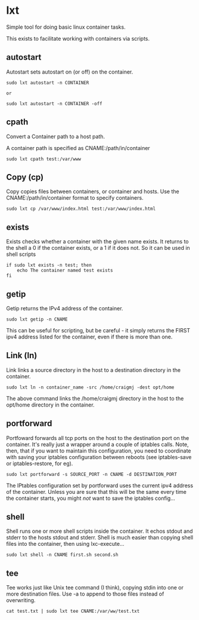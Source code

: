 # lxt
Simple tool for doing basic linux container tasks.

This exists to facilitate working with containers via scripts.


## autostart

Autostart sets autostart on (or off) on the container.

	sudo lxt autostart -n CONTAINER

	or

	sudo lxt autostart -n CONTAINER -off

## cpath

Convert a Container path to a host path.

A container path is specified as CNAME:/path/in/container

	sudo lxt cpath test:/var/www

## Copy (cp)

Copy copies files between containers, or container and hosts. Use the CNAME:/path/in/container format to specify containers.

	sudo lxt cp /var/www/index.html test:/var/www/index.html

## exists

Exists checks whether a container with the given name exists. It returns to the shell a 0 if the container exists, or a 1 if it does not. So it can be used in shell scripts

	if sudo lxt exists -n test; then
		echo The container named test exists
	fi

## getip

Getip returns the IPv4 address of the container.

	sudo lxt getip -n CNAME

This can be useful for scripting, but be careful - it simply returns the FIRST ipv4 address listed for the container, even if there is more than one.

## Link (ln)

Link links a source directory in the host to a destination directory in the container.

    sudo lxt ln -n container_name -src /home/craigmj -dest opt/home

The above command links the /home/craigmj directory in the host to the opt/home directory in the container.

## portforward

Portfoward forwards all tcp ports on the host to the destination port on the container. It's really just a wrapper around a couple of iptables calls. Note, then, that if you want to maintain this configuration, you need to coordinate with saving your iptables configuration between reboots (see iptables-save or iptables-restore, for eg).

	sudo lxt portforward -s SOURCE_PORT -n CNAME -d DESTINATION_PORT

The IPtables configuration set by portforward uses the current ipv4 address of the container. Unless you are sure that this will be the same every time the container starts, you might _not_ want to save the iptables config...

## shell

Shell runs one or more shell scripts inside the container. It echos stdout and stderr to the hosts stdout and stderr. Shell is much easier than copying shell files into the container, then using lxc-execute...

	sudo lxt shell -n CNAME first.sh second.sh

## tee

Tee works just like Unix tee command (I think), copying stdin into one or more destination files. Use -a to append to those files instead of overwriting.

	cat test.txt | sudo lxt tee CNAME:/var/ww/test.txt


